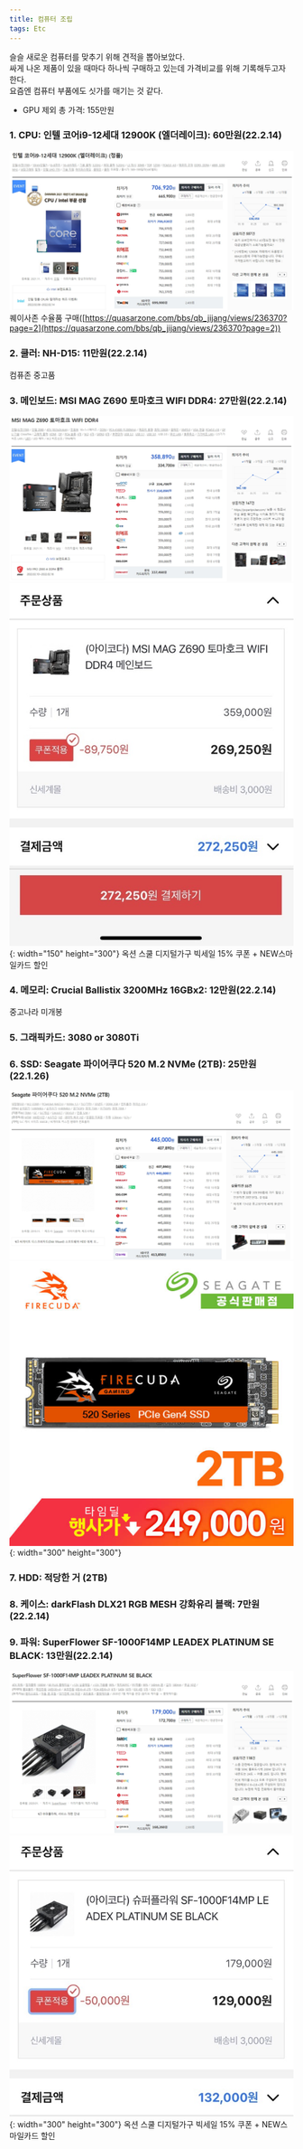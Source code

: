 ```yaml
---
title: 컴퓨터 조립
tags: Etc
---
```


<!--more-->

슬슬 새로운 컴퓨터를 맞추기 위해 견적을 뽑아보았다. \
싸게 나온 제품이 있을 때마다 하나씩 구매하고 있는데 가격비교를 위해 기록해두고자 한다. \
요즘엔 컴퓨터 부품에도 싯가를 매기는 것 같다.

- GPU 제외 총 가격: 155만원

### 1. CPU: 인텔 코어i9-12세대 12900K (엘더레이크): 60만원(22.2.14)
![png](/deprecated/images/2022-01-26-dragonball/CPU-시세.jpg)
퀘이사존 수율품 구매([https://quasarzone.com/bbs/qb_jijang/views/236370?page=2](https://quasarzone.com/bbs/qb_jijang/views/236370?page=2))


### 2. 쿨러: NH-D15: 11만원(22.2.14)
컴퓨존 중고품

### 3. 메인보드: MSI MAG Z690 토마호크 WIFI DDR4: 27만원(22.2.14)
![png](/deprecated/images/2022-01-26-dragonball/MB-시세.jpg)
![png](/deprecated/images/2022-01-26-dragonball/MB-구매.jpg){: width="150" height="300"}
옥션 스쿨 디지털가구 빅세일 15% 쿠폰 + NEW스마일카드 할인


### 4. 메모리: Crucial Ballistix 3200MHz 16GBx2: 12만원(22.2.14)
중고나라 미개봉

### 5. 그래픽카드: 3080 or 3080Ti
### 6. SSD: Seagate 파이어쿠다 520 M.2 NVMe (2TB): 25만원(22.1.26)
![png](/deprecated/images/2022-01-26-dragonball/SSD-시세.jpg)
![Image](/deprecated/images/2022-01-26-dragonball/SSD-구매.jpg){: width="300" height="300"}

### 7. HDD: 적당한 거 (2TB)
### 8. 케이스: darkFlash DLX21 RGB MESH 강화유리 블랙: 7만원(22.2.14)
### 9. 파워: SuperFlower SF-1000F14MP LEADEX PLATINUM SE BLACK: 13만원(22.2.14)
![png](/deprecated/images/2022-01-26-dragonball/PW-시세.jpg)
![Image](/deprecated/images/2022-01-26-dragonball/PW-구매.jpg){: width="300" height="300"}
옥션 스쿨 디지털가구 빅세일 15% 쿠폰 + NEW스마일카드 할인
